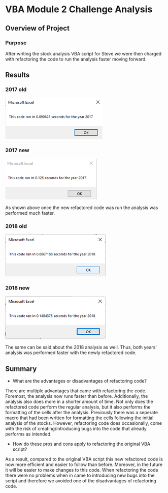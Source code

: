 # VBA Module 2 Challenge Analysis

## Overview of Project

### Purpose
After writing the stock analysis VBA script for Steve we were then charged with refactoring the code
to run the analysis faster moving forward. 

## Results

### 2017 old
![VBA_Challenge_2017_old](https://github.com/Tbrads325/stock-analysis/blob/main/Resources/VBA_Challenge_2017_old.png)
### 2017 new
![VBA_Challenge_2017](https://github.com/Tbrads325/stock-analysis/blob/main/Resources/VBA_Challenge_2017.png)

As shown above once the new refactored code was run the analysis was performed much faster. 

### 2018 old
![VBA_Challenge_2018_old](https://github.com/Tbrads325/stock-analysis/blob/main/Resources/VBA_Challenge_2018_old.png)
### 2018 new
![VBA_Challenge_2018](https://github.com/Tbrads325/stock-analysis/blob/main/Resources/VBA_Challenge_2018.png)

The same can be said about the 2018 analysis as well. Thus, both years' analysis was performed faster with the newly
refactored code.
 
## Summary

- What are the advantages or disadvantages of refactoring code?

There are multiple advantages that came with refactoring the code. Foremost, the analysis now runs faster than before. Additionally,
the analysis also does more in a shorter amount of time. Not only does the refactored code perform the regular analysis, but it also performs
the formatting of the cells after the analysis. Previously there was a seperate macro that had been written for formatting the cells following
the initial analysis of the stocks. However, refactoring code does occasionally, come with the risk of creating/introducing bugs into the code 
that already performs as intended. 

- How do these pros and cons apply to refactoring the original VBA script?

As a result, compared to the original VBA script this new refactored code is now more efficient and easier to follow than before. Moreover,
in the future it will be easier to make changes to this code. When refactoring the code there were no problems when in came 
to introducing new bugs into the script and therefore we avoided one of the disadvantages of refactoring code. 